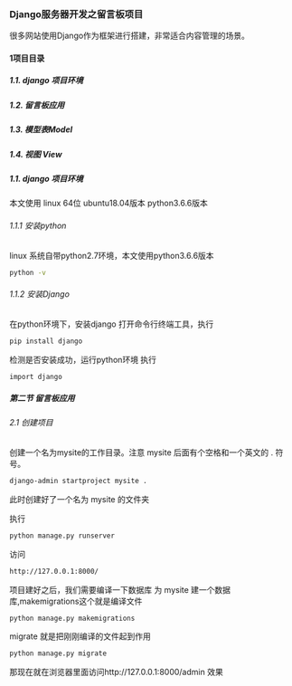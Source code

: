### Django服务器开发之留言板项目
<p>很多网站使用Django作为框架进行搭建，非常适合内容管理的场景。</p>

#### 1项目目录

#####  1.1. django 项目环境
#####  1.2. 留言板应用
#####  1.3. 模型表Model
#####  1.4. 视图 View

#####  1.1. django 项目环境
本文使用 linux 64位 ubuntu18.04版本 python3.6.6版本
###### 1.1.1 安装python
linux 系统自带python2.7环境，本文使用python3.6.6版本
```bash
python -v
```
###### 1.1.2 安装Django
在python环境下，安装django
打开命令行终端工具，执行 
```bash
pip install django
```
检测是否安装成功，运行python环境 执行
```bash
import django
```
##### 第二节 留言板应用
###### 2.1 创建项目
创建一个名为mysite的工作目录。注意 mysite 后面有个空格和一个英文的 . 符号。
```bash
django-admin startproject mysite . 
```
此时创建好了一个名为 mysite 的文件夹

执行
```bash
python manage.py runserver
```
访问
```bash
http://127.0.0.1:8000/
```
项目建好之后，我们需要编译一下数据库
为 mysite 建一个数据库,makemigrations这个就是编译文件
```bash
python manage.py makemigrations 
```
migrate 就是把刚刚编译的文件起到作用
```bash
python manage.py migrate
```
那现在就在浏览器里面访问http://127.0.0.1:8000/admin 效果
